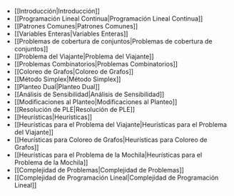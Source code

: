 - [[Introducción|Introducción]]
- [[Programación Lineal Continua|Programación Lineal Continua]]
- [[Patrones Comunes|Patrones Comunes]]
- [[Variables Enteras|Variables Enteras]]
- [[Problemas de cobertura de conjuntos|Problemas de cobertura de conjuntos]]
- [[Problema del Viajante|Problema del Viajante]]
- [[Problemas Combinatorios|Problemas Combinatorios]]
- [[Coloreo de Grafos|Coloreo de Grafos]]
- [[Método Simplex|Método Simplex]]
- [[Planteo Dual|Planteo Dual]]
- [[Análisis de Sensibilidad|Análisis de Sensibilidad]]
- [[Modificaciones al Planteo|Modificaciones al Planteo]]
- [[Resolución de PLE|Resolución de PLE]]
- [[Heurísticas|Heurísticas]]
- [[Heurísticas para el Problema del Viajante|Heurísticas para el Problema del Viajante]]
- [[Heurísticas para Coloreo de Grafos|Heurísticas para Coloreo de Grafos]]
- [[Heurísticas para el Problema de la Mochila|Heurísticas para el Problema de la Mochila]]
- [[Complejidad de Problemas|Complejidad de Problemas]]
- [[Complejidad de Programación Lineal|Complejidad de Programación Lineal]]
